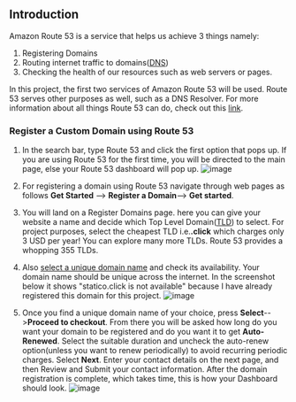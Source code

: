## Introduction
Amazon Route 53 is a service that helps us achieve 3 things namely:
1) Registering Domains
2) Routing internet traffic to domains([DNS]())
3) Checking the health of our resources such as web servers or pages.
   
In this project, the first two services of Amazon Route 53 will be used. Route 53 serves other purposes as well, such as a DNS Resolver. For more information about all things Route 53 can do, check out this [link]().

### Register a Custom Domain using Route 53
1. In the search bar, type Route 53 and click the first option that pops up. If you are using Route 53 for the first time, you will be directed to the main page, else your Route 53 dashboard will pop up.
   ![image](https://github.com/user-attachments/assets/c41ac112-53ab-494d-b17d-a13e4a4eb532)

2. For registering a domain using Route 53 navigate through web pages as follows **Get Started** --> **Register a Domain**--> **Get started**.

3. You will land on a Register Domains page. here you can give your website a name and decide which Top Level Domain([TLD]()) to select. For project purposes, select the cheapest TLD i.e.**.click** which charges only 3 USD per year! You can explore many more TLDs. Route 53 provides a whopping 355 TLDs.

4. Also [select a unique domain name]() and check its availability. Your domain name should be unique across the internet. In the screenshot below it shows "statico.click is not available" because I have already registered this domain for this project.
   ![image](https://github.com/user-attachments/assets/51da0187-6141-436c-b6ee-9c824a65b693)


5. Once you find a unique domain name of your choice, press **Select**-->**Proceed to checkout**. From there you will be asked how long do you want your domain to be registered and do you want it to get **Auto-Renewed**. Select the suitable duration and uncheck the auto-renew option(unless you want to renew periodically) to avoid recurring periodic charges. Select **Next**. Enter your contact details on the next page, and then Review and Submit your contact information. After the domain registration is complete, which takes time, this is how your Dashboard should look.
   ![image](https://github.com/user-attachments/assets/c6407486-b3aa-4ccd-95d1-3eb26eb4d900)


   


    
